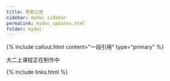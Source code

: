 ```yaml
---
title: 更新公告
sidebar: mydoc_sidebar
permalink: mydoc_updates.html
folder: mydoc
---
```


{% include callout.html content="一段引用" type="primary" %} 

大二上课程正在制作中

{% include links.html %}
